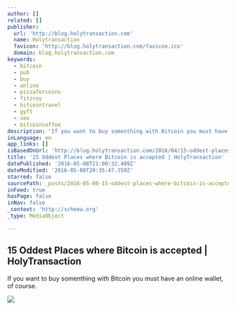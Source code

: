 ```yaml
---
author: []
related: []
publisher:
  url: 'http://blog.holytransaction.com'
  name: Holytransaction
  favicon: 'http://blog.holytransaction.com/favicon.ico'
  domain: blog.holytransaction.com
keywords:
  - bitcoin
  - pub
  - buy
  - online
  - pizzaforcoins
  - fitzroy
  - bitcointravel
  - gyft
  - seo
  - bitcoincoffee
description: 'If you want to buy somenthing with Bitcoin you must have an online wallet, of course.'
inLanguage: en
app_links: []
isBasedOnUrl: 'http://blog.holytransaction.com/2016/04/15-oddest-places-where-bitcoin-is.html'
title: '15 Oddest Places where Bitcoin is accepted | HolyTransaction'
datePublished: '2016-05-08T21:00:32.489Z'
dateModified: '2016-05-08T20:35:47.359Z'
starred: false
sourcePath: _posts/2016-05-08-15-oddest-places-where-bitcoin-is-accepted-or-holytransaction.md
inFeed: true
hasPage: false
inNav: false
_context: 'http://schema.org'
_type: MediaObject

---
```

<article style=""><h1>15 Oddest Places where Bitcoin is accepted | HolyTransaction</h1><p>If you want to buy somenthing with Bitcoin you must have an online wallet, of course.</p><img src="https://2.bp.blogspot.com/-BnMOFWEeZ6E/VxZLFZBzW_I/AAAAAAAAAZY/8_FDQzqA0QkZYdQ9Wp9CyE1X0TNrf9tpQCLcB/w1200-h630-p-nu/Blockchain%2BImplementation.png" /></article>